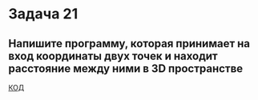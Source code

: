 # Задача 21
## Напишите программу, которая принимает на вход координаты двух точек и находит расстояние между ними в 3D пространстве

[КОД]()